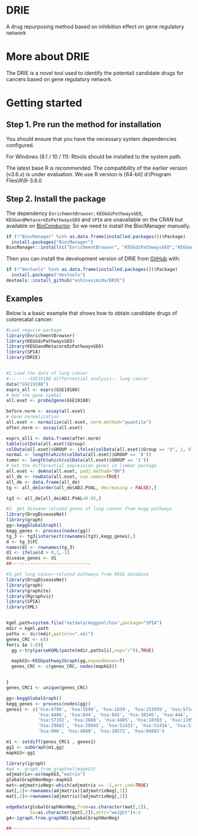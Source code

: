 # DRIE
A drug repurposing method based on inhibition effect on gene regulatory network

# More about DRIE
The DRIE is a novel tool used to identify the potentail candidate drugs for cancers based on gene regulatory network.

# Getting started

## Step 1. Pre run the method for installation

You should ensure that you have the necessary system dependencies configured.

For Windows (8.1 / 10 / 11): Rtools should be installed to the system path.

The latest base R is recommended. The compatibility of the earlier version (v3.6.x) is under evaluation.
We use R version is [64-bit] d:\Program Files\R\R-3.6.0

## Step 2. Install the package
The dependency `EnrichmentBrowser`, `KEGGdzPathwaysGEO`, `KEGGandMetacoreDzPathwaysGEO` and `SPIA` are unavailable on the CRAN but available on [BioConductor](https://www.bioconductor.org/). So we need to install the BiocManager manually. 

``` r
if (!"BiocManager" %in% as.data.frame(installed.packages())$Package)
  install.packages("BiocManager")
BiocManager::install(c("EnrichmentBrowser", "KEGGdzPathwaysGEO","KEGGandMetacoreDzPathwaysGEO","SPIA"))
```

Then you can install the development version of DRIE from [GitHub](https://github.com/) with:

``` r
if (!"devtools" %in% as.data.frame(installed.packages())$Package)
  install.packages("devtools")
devtools::install_github("eshinesimida/DRIE")

```
## Examples

Below is a basic example that shows how to obtain candidate drugs of colorecatal cancer:

``` r
#Load require package
library(EnrichmentBrowser)
library(KEGGdzPathwaysGEO)
library(KEGGandMetacoreDzPathwaysGEO)
library(SPIA)
library(DRIE)


#1.Load the data of lung cancer
#--------GSE19188 differnential analysis-- lung cancer
data("GSE19188")
exprs_all <- exprs(GSE19188)
# Add the gene symbol
all.eset <- probe2gene(GSE19188)

before.norm <- assay(all.eset)
# Gene normalization
all.eset <- normalize(all.eset, norm.method="quantile")
after.norm <- assay(all.eset)

exprs_all1 <- data.frame(after.norm)
table(colData(all.eset)$Group)
colData(all.eset)$GROUP <- ifelse(colData(all.eset)$Group == "d", 1, 0)
normal <- length(which(colData(all.eset)$GROUP == '0'))
tumor <- length(which(colData(all.eset)$GROUP == '1'))
# Get the differential expression genes in limmar package
all.eset <- deAna(all.eset, padj.method="BH")
all_de <- rowData(all.eset, use.names=TRUE)
all_de <- data.frame(all_de)
tg <- all_de[order(all_de$ADJ.PVAL, decreasing = FALSE),]

tg3 <- all_de[all_de$ADJ.PVAL<0.05,]

#2. get disease-related genes of lung cancer from kegg pathways
library(DrugDiseaseNet)
library(graph)
gg<-keggGlobalGraph()
kegg_genes <- process(nodes(gg))
tg_3 <- tg3[intersect(rownames(tg3),kegg_genes),]
d <- tg_3$FC
names(d) <- rownames(tg_3)
d1 <- ifelse(d > 0,1,-1)
disease_genes <- d1
##------------------------------

#3.get lung cancer-related pathways from KEGG database
library(DrugDiseaseNet)
library(graph)
library(graphite)
library(Rgraphviz)
library(SPIA)
library(XML)


kgml.path=system.file("extdata/keggxml/hsa",package="SPIA")
mdir = kgml.path
paths <- dir(mdir,pattern=".xml")
genes_CRC <- c()
for(i in 1:8){
  gg <-try(parseKGML(paste(mdir,paths[i],sep="/")),TRUE)

  mapkG3<-KEGGpathway2Graph(gg,expandGenes=T)
  genes_CRC <- c(genes_CRC, nodes(mapkG3))


}
genes_CRC1 <- unique(genes_CRC)

gg<-keggGlobalGraph()
kegg_genes <- process(nodes(gg))
genes1 <- c('hsa:4790', 'hsa:5599', 'hsa:1839', 'hsa:253959', 'hsa:57148', 'hsa:57186', 'hsa:53373',
            'hsa:4486', 'hsa:844', 'hsa:845', 'hsa:10345', 'hsa:444', 'hsa:3270', 'hsa:255231', 'hsa:55283',
            'hsa:57192', 'hsa:2668', 'hsa:4485', 'hsa:10393', 'hsa:119504', 'hsa:246184', 'hsa:25847', 'hsa:25906',
            'hsa:29882', 'hsa:29945', 'hsa:51433', 'hsa:51434', 'hsa:51529', 'hsa:64682', 'hsa:8697', 'hsa:8881',
            'hsa:996', 'hsa:4088', 'hsa:10572', 'hsa:84883')

m1 <- setdiff(genes_CRC1 , genes1)
gg1 <- subGraph(m1,gg)
mapkG3<-gg1

library(igraph)
#g4 <- graph_from_graphnel(mapkG3)
adjmatrix<-as(mapkG3,"matrix")
globalGraphNonNeg<-mapkG3
mat<-adjmatrixNeg<-which(adjmatrix == -1,arr.ind=TRUE)
mat[,1]<-rownames(adjmatrix)[adjmatrixNeg[,1]]
mat[,2]<-rownames(adjmatrix)[adjmatrixNeg[,2]]

edgeData(globalGraphNonNeg,from=as.character(mat[,1]),
         to=as.character(mat[,2]),attr="weight")<-2
g4<-igraph.from.graphNEL(globalGraphNonNeg)

##------------------------------



